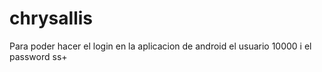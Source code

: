 # chrysallis
Para poder hacer el login en la aplicacion de android el usuario 10000 i el password ss+
